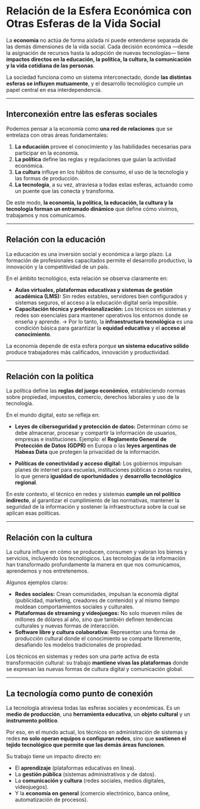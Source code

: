 # **Relación de la Esfera Económica con Otras Esferas de la Vida Social**

La **economía** no actúa de forma aislada ni puede entenderse separada de las demás dimensiones de la vida social.
Cada decisión económica —desde la asignación de recursos hasta la adopción de nuevas tecnologías— tiene **impactos directos en la educación, la política, la cultura, la comunicación y la vida cotidiana de las personas**.

La sociedad funciona como un sistema interconectado, donde **las distintas esferas se influyen mutuamente**, y el desarrollo tecnológico cumple un papel central en esa interdependencia.

---

## **Interconexión entre las esferas sociales**

Podemos pensar a la economía como **una red de relaciones** que se entrelaza con otras áreas fundamentales:

1. **La educación** provee el conocimiento y las habilidades necesarias para participar en la economía.
2. **La política** define las reglas y regulaciones que guían la actividad económica.
3. **La cultura** influye en los hábitos de consumo, el uso de la tecnología y las formas de producción.
4. **La tecnología**, a su vez, atraviesa a todas estas esferas, actuando como un puente que las conecta y transforma.

De este modo, **la economía, la política, la educación, la cultura y la tecnología forman un entramado dinámico** que define cómo vivimos, trabajamos y nos comunicamos.

---

## **Relación con la educación**

La educación es una inversión social y económica a largo plazo.
La formación de profesionales capacitados permite el desarrollo productivo, la innovación y la competitividad de un país.

En el ámbito tecnológico, esta relación se observa claramente en:

* **Aulas virtuales, plataformas educativas y sistemas de gestión académica (LMS):**
  Sin redes estables, servidores bien configurados y sistemas seguros, el acceso a la educación digital sería imposible.
* **Capacitación técnica y profesionalización:**
  Los técnicos en sistemas y redes son esenciales para mantener operativos los entornos donde se enseña y aprende.
  → Por lo tanto, la **infraestructura tecnológica** es una condición básica para garantizar la **equidad educativa** y el **acceso al conocimiento**.

La economía depende de esta esfera porque **un sistema educativo sólido** produce trabajadores más calificados, innovación y productividad.

---

## **Relación con la política**

La política define las **reglas del juego económico**, estableciendo normas sobre propiedad, impuestos, comercio, derechos laborales y uso de la tecnología.

En el mundo digital, esto se refleja en:

* **Leyes de ciberseguridad y protección de datos:**
  Determinan cómo se debe almacenar, procesar y compartir la información de usuarios, empresas e instituciones.
  Ejemplo: el **Reglamento General de Protección de Datos (GDPR)** en Europa o las **leyes argentinas de Habeas Data** que protegen la privacidad de la información.

* **Políticas de conectividad y acceso digital:**
  Los gobiernos impulsan planes de internet para escuelas, instituciones públicas o zonas rurales, lo que genera **igualdad de oportunidades** y **desarrollo tecnológico regional**.

En este contexto, el técnico en redes y sistemas **cumple un rol político indirecto**, al garantizar el cumplimiento de las normativas, mantener la seguridad de la información y sostener la infraestructura sobre la cual se aplican esas políticas.

---

## **Relación con la cultura**

La cultura influye en cómo se producen, consumen y valoran los bienes y servicios, incluyendo los tecnológicos.
Las tecnologías de la información han transformado profundamente la manera en que nos comunicamos, aprendemos y nos entretenemos.

Algunos ejemplos claros:

* **Redes sociales:** Crean comunidades, impulsan la economía digital (publicidad, marketing, creadores de contenido) y al mismo tiempo moldean comportamientos sociales y culturales.
* **Plataformas de streaming y videojuegos:** No solo mueven miles de millones de dólares al año, sino que también definen tendencias culturales y nuevas formas de interacción.
* **Software libre y cultura colaborativa:** Representan una forma de producción cultural donde el conocimiento se comparte libremente, desafiando los modelos tradicionales de propiedad.

Los técnicos en sistemas y redes son una parte activa de esta transformación cultural:
su trabajo **mantiene vivas las plataformas** donde se expresan las nuevas formas de cultura digital y comunicación global.

---

## **La tecnología como punto de conexión**

La tecnología atraviesa todas las esferas sociales y económicas.
Es un **medio de producción**, una **herramienta educativa**, un **objeto cultural** y un **instrumento político**.

Por eso, en el mundo actual, los técnicos en administración de sistemas y redes **no solo operan equipos o configuran redes**, sino que **sostienen el tejido tecnológico que permite que las demás áreas funcionen**.

Su trabajo tiene un impacto directo en:

* El **aprendizaje** (plataformas educativas en línea).
* La **gestión pública** (sistemas administrativos y de datos).
* La **comunicación y cultura** (redes sociales, medios digitales, videojuegos).
* Y la **economía en general** (comercio electrónico, banca online, automatización de procesos).

